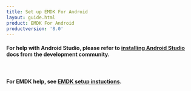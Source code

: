 ```yaml
---
title: Set up EMDK For Android
layout: guide.html
product: EMDK For Android
productversion: '8.0'
---
```


#### For help with Android Studio, please refer to [installing Android Studio](https://developer.android.com/studio/install) docs from the development community. 

<br>

#### For EMDK help, see [EMDK setup instuctions](../setup). 


<!-- 

##Installing EMDK for Android 

### 1. Install Android Studio
Download and install **Android Studio** from [http://developer.android.com/sdk/index.html](http://developer.android.com/sdk/index.html)

>NOTE: Android Studio should be installed on your computer before running the EMDK for Andriod installer. If Android Studio is already installed, please quit any open sessions before proceeding. 

### 2. Install EMDK for Android

1. Run the EMDK Installer as Administrator, then click Next.

2. Click "I Agree" after reading the License Agreement to continue.

3. Click "Next" or select a custom install location by clicking Browse and then click next.

	![img](../../images/setup/emdkInstall03.png)

4. Continue installing EMDK for Android in Android studio by selecting the **Use Android Studio** radio button ( As Shown ) and select Next.

	![img](../../images/setup/emdkInstall04.png)

5. When prompted, click **Yes** to install the ADB drivers.

6. After the driver install is complete you will be prompted to reboot, please do so.

After reboot the EMDK will be fully installed.

>If you decided to select **No** in step 5, complete the installation by click **Next**, then **Finish**



##Uninstalling EMDK for Android 
Uninstall the EMDK for Android by running the **Uninstall** application from **Start Menu > Programs > Symbbol EMDK for Android vX.X**

In most cases running the uninstall program will cleanly remove EMDK For Android from your Computer. If the auto-uninstallation fails, you may not be able to reinstall. The following directions will allow you to cleanly uninstall all components of the EMDK For Android. Follow the step by step instructions below:

###1. Removing installed EMDK directory
1. Open command prompt, type `regedt32` and press Enter.
2. In Registry Editor, locate the following registry key:
* On 32-Bit OS `[HKEY_LOCAL_MACHINE\SOFTWARE\Microsoft\Windows\CurrentVersion\Uninstall]`
* On 64-Bit OS `[HKEY_LOCAL_MACHINE\SOFTWARE\Wow6432Node\Microsoft\Windows\CurrentVersion \Uninstall]`

3. Each key listed under Uninstall in the left pane of Registry Editor represents a program that is currently installed. Scroll through and identify the registry key that has the name EMDK for Android (See Fig.01 or Fig.02).
* Fig.01
	![img](../../images/setup/uninstallfig1.png)
* Fig.02
	![img](../../images/setup/uninstallfig2.png)

4. Under key EMDK for Android look for the value UninstallString in the details pane on the right and identify the EMDK for Android installation path (i.e. the parent directory where uninstall.exe resides. See Fig.01 or Fig.02).

5. Locate and delete the EMDK for Android folder, subfolders and files.


###2. Removing installed EMDK short cuts under Start Programs

1. Locate and delete the following folder available at `C:\ProgramData\Microsoft\Windows\Start Menu\Programs`:
* `EMDK for Android vX.X` where vX.X = Base version of the Installation.
	* Example: `v3.0` when you have installed `EMDK for Android v3.0`

2. Also, locate and delete the following .lnk file available at `C:\ProgramData\Microsoft\Windows\Start Menu\Programs`:
* `EMDK for Android vX.X.lnk` where vX.X = Base version of the Installation.
	* Example: `v4.0` when you have installed `EMDK for Android v4.0`

###3. Removing installed EMDK plug-in and add-on from Android Studio and Android SDK

>Note: Make sure to close Android Studio before proceeding.

1. Under the EMDK for Android key in the Registry Editor, look for the value AndroidStudioPath in the details pane on the right and identify the Android Studio root folder
2. Locate and remove the Android Studio plug-in installed by EMDK as below:
	* Go to `\<android studio>\\\plugins` and delete `com.symbol.emdkwizard_x.x.x.jar` file and `EMDK` folder.

3. Under the EMDK for Android key in the Registry Editor, look for the value AndroidStudioSDKPath in the details pane on the right and identify the Android SDK root folder
4. Locate and remove the SDK add-on installed by EMDK as below:
	* Go to `\<android-sdk>\add-ons` and delete `addon-symbol_emdk-symbol-16` and `addon-symbol_emdk-symbol-19` folders.


###4. Removing installed EMDK registry settings

1. In the Registry Editor, locate the following registry key:
* On 32-Bit OS `[HKEY_LOCAL_MACHINE\SOFTWARE\Microsoft\Windows\CurrentVersion\Uninstall]`
* On 64-Bit OS `[HKEY_LOCAL_MACHINE\SOFTWARE\Wow6432Node\Microsoft\Windows\CurrentVersion\Uninstall]`

2. Right-click on the EMDK for Android key in the left pane and then click Delete. Click Yes to the prompt `Are you sure you want to delete this key and all of its subkeys?`.

3. If you have installed EMDK updates, scroll through and identify the following registry key:
* `EMDK for Android vX.X Update(X)` where vX.X = Base version of the Installation.
	* Example: `v3.0` when you have installed `EMDK for Android v3.0`
* Update(X) Update version only if an update is installed.
	* Example: `Update1` when you have installed `EMDK for Android v3.0 Update1`.

4. Right-click on the above key and then click Delete. Click Yes to the prompt `Are you sure you want to delete this key and all of its subkeys?`.


 -->











